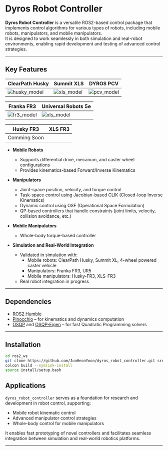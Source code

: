 # Dyros Robot Controller

**Dyros Robot Controller** is a versatile ROS2-based control package that implements control algorithms for various types of robots, including mobile robots, manipulators, and mobile manipulators.  
It is designed to work seamlessly in both simulation and real-robot environments, enabling rapid development and testing of advanced control strategies.

---

## Key Features
| ClearPath Husky                     | Summit XLS                      |DYROS PCV                    |
| ----------------------------------- | ------------------------------- |---------------------------- |
| ![husky_model](images/husky.gif)    | ![xls_model](images/xls.gif)    |![pcv_model](images/pcv.gif) |

| Franka FR3                     | Universal Robots 5e             |
| ------------------------------ | ------------------------------- |
| ![fr3_model](images/fr3.gif)   | ![xls_model](images/ur5.gif)    |

| Husky FR3                      | XLS FR3                         |
| ------------------------------ | ------------------------------- |
| Comming Soon                   || Comming Soon                   |

- **Mobile Robots**
  - Supports differential drive, mecanum, and caster wheel configurations  
  - Provides kinematics-based Forward/Inverse Kinematics  

- **Manipulators**
  - Joint-space position, velocity, and torque control  
  - Task-space control using Jacobian-based CLIK (Closed-loop Inverse Kinematics)  
  - Dynamic control using OSF (Operational Space Formulation)  
  - QP-based controllers that handle constraints (joint limits, velocity, collision avoidance, etc.)  

- **Mobile Manipulators**
  - Whole-body torque-based controller  

- **Simulation and Real-World Integration**
  - Validated in simulation with:  
    - Mobile robots: ClearPath Husky, Summit XL, 4-wheel powered caster vehicle  
    - Manipulators: Franka FR3, UR5  
    - Mobile manipulators: Husky-FR3, XLS-FR3  
  - Real robot integration in progress  

---

## Dependencies

- [ROS2 Humble](https://docs.ros.org/en/humble/index.html)  
- [Pinocchio](https://github.com/stack-of-tasks/pinocchio) – for kinematics and dynamics computation  
- [OSQP](https://osqp.org/) and [OSQP-Eigen](https://github.com/robotology/osqp-eigen) – for fast Quadratic Programming solvers  

---
## Installation

```bash
cd ros2_ws
git clone https://github.com/JunHeonYoon/dyros_robot_controller.git src
colcon build --symlink-install
source install/setup.bash
```

## Applications

`dyros_robot_controller` serves as a foundation for research and development in robot control, supporting:  

- Mobile robot kinematic control  
- Advanced manipulator control strategies  
- Whole-body control for mobile manipulators  

It enables fast prototyping of novel controllers and facilitates seamless integration between simulation and real-world robotics platforms.  

---
